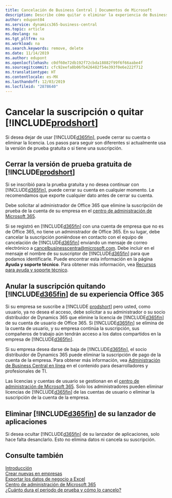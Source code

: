 ```yaml
---
title: Cancelación de Business Central | Documentos de Microsoft
description: Describe cómo quitar o eliminar la experiencia de Business Central.
author: edupont04
ms.service: dynamics365-business-central
ms.topic: article
ms.devlang: na
ms.tgt_pltfrm: na
ms.workload: na
ms.search.keywords: remove, delete
ms.date: 11/14/2019
ms.author: edupont
ms.openlocfilehash: c0df60e72db192f72cbda18882f99f6f66aabe4f
ms.sourcegitcommit: cfc92eefa8b06fb426482f54e393f0e6e222f712
ms.translationtype: HT
ms.contentlocale: es-MX
ms.lasthandoff: 12/03/2019
ms.locfileid: "2878640"
---
```

# <a name="unsubscribe-or-remove-includeprodshortincludesprodshortmd"></a>Cancelar la suscripción o quitar [!INCLUDE[prodshort](includes/prodshort.md)]

Si desea dejar de usar [!INCLUDE[d365fin](includes/d365fin_md.md)], puede cerrar su cuenta o eliminar la licencia. Los pasos para seguir son diferentes si actualmente usa la versión de prueba gratuita o si tiene una suscripción.  

## <a name="closing-your-free-trial-of-includeprodshortincludesprodshortmd"></a>Cerrar la versión de prueba gratuita de [!INCLUDE[prodshort](includes/prodshort.md)]

Si se inscribió para la prueba gratuita y no desea continuar con [!INCLUDE[d365fin](includes/d365fin_md.md)], puede cerrar su cuenta en cualquier momento. Le recomendamos que exporte cualquier dato antes de cerrar su cuenta. 

Debe solicitar al administrador de Office 365 que elimine la suscripción de prueba de la cuenta de su empresa en el [centro de administración de Microsoft 365](https://admin.microsoft.com/). 

Si se registró en [!INCLUDE[d365fin](includes/d365fin_md.md)] con una cuenta de empresa que no es de Office 365, no tiene un administrador de Office 365. En su lugar, debe cancelar la suscripción poniéndose en contacto con el equipo de cancelación de [!INCLUDE[d365fin](includes/d365fin_md.md)] enviando un mensaje de correo electrónico a cancelbusinesscentra@microsoft.com. Debe incluir en el mensaje el nombre de su suscriptor de [!INCLUDE[d365fin](includes/d365fin_md.md)] para que podamos identificarle. Puede encontrar esta información en la página **Ayuda y soporte técnico**. Para obtener más información, vea [Recursos para ayuda y soporte técnico](product-help-and-support.md).  

## <a name="unsubscribing-by-removing-included365finincludesd365fin_mdmd-from-your-office-365-experience"></a>Anular la suscripción quitando [!INCLUDE[d365fin](includes/d365fin_md.md)] de su experiencia Office 365

Si su empresa se suscribe a [!INCLUDE [prodshort](includes/prodshort.md)] pero usted, como usuario, ya no desea el acceso, debe solicitar a su administrador o su socio distribuidor de Dynamics 365 que elimine la licencia de [!INCLUDE[d365fin](includes/d365fin_md.md)] de su cuenta de usuario de Office 365. Si [!INCLUDE[d365fin](includes/d365fin_md.md)] se elimina de la cuenta de usuario, y su empresa continúa la suscripción, sus compañeros de trabajo aún tendrán acceso a los datos compartidos en la empresa de [!INCLUDE[d365fin](includes/d365fin_md.md)].  

Si su empresa desea darse de baja de [!INCLUDE[d365fin](includes/d365fin_md.md)], el socio distribuidor de Dynamics 365 puede eliminar la suscripción de pago de la cuenta de la empresa. Para obtener más información, vea [Administración de Business Central en línea](/dynamics365/business-central/dev-itpro/administration/tenant-administration) en el contenido para desarrolladores y profesionales de TI.  

Las licencias y cuentas de usuario se gestionan en el [centro de administración de Microsoft 365](https://admin.microsoft.com/). Solo los administradores pueden eliminar licencias de [!INCLUDE[d365fin](includes/d365fin_md.md)] de las cuentas de usuario o eliminar la suscripción de la cuenta de la empresa.  

## <a name="removing-included365finincludesd365fin_mdmd-from-your-app-launcher"></a>Eliminar [!INCLUDE[d365fin](includes/d365fin_md.md)] de su lanzador de aplicaciones
Si desea ocultar [!INCLUDE[d365fin](includes/d365fin_md.md)] de su lanzador de aplicaciones, solo hace falta desanclarlo. Esto no elimina datos ni cancela su suscripción.  

## <a name="see-also"></a>Consulte también
[Introducción](product-get-started.md)  
[Crear nuevas en empresas](about-new-company.md)  
[Exportar los datos de negocio a Excel](about-export-data.md)  
[Centro de administración de Microsoft 365](https://admin.microsoft.com/)  
[¿Cuánto dura el periodo de prueba y cómo lo cancelo?](https://community.dynamics.com/business/b/financials/archive/2016/11/28/how-long-is-the-trial-period-and-how-do-i-cancel)  
